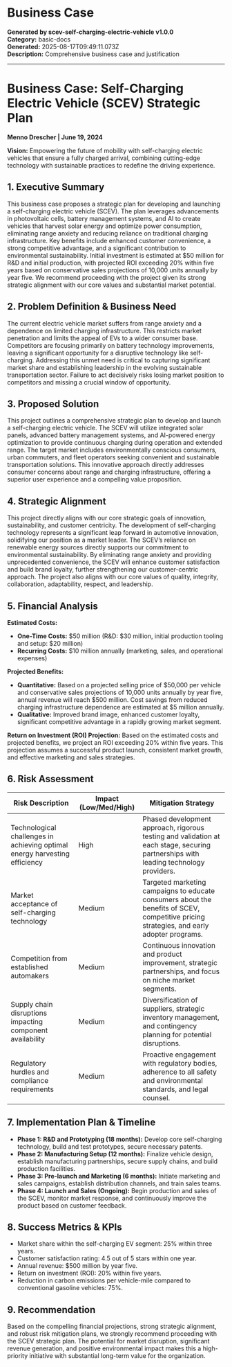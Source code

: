 # Business Case

**Generated by scev-self-charging-electric-vehicle v1.0.0**  
**Category:** basic-docs  
**Generated:** 2025-08-17T09:49:11.073Z  
**Description:** Comprehensive business case and justification

---

# Business Case: Self-Charging Electric Vehicle (SCEV) Strategic Plan

**Menno Drescher | June 19, 2024**

**Vision:** Empowering the future of mobility with self-charging electric vehicles that ensure a fully charged arrival, combining cutting-edge technology with sustainable practices to redefine the driving experience.


## 1. Executive Summary

This business case proposes a strategic plan for developing and launching a self-charging electric vehicle (SCEV).  The plan leverages advancements in photovoltaic cells, battery management systems, and AI to create vehicles that harvest solar energy and optimize power consumption, eliminating range anxiety and reducing reliance on traditional charging infrastructure.  Key benefits include enhanced customer convenience, a strong competitive advantage, and a significant contribution to environmental sustainability.  Initial investment is estimated at $50 million for R&D and initial production, with projected ROI exceeding 20% within five years based on conservative sales projections of 10,000 units annually by year five.  We recommend proceeding with the project given its strong strategic alignment with our core values and substantial market potential.


## 2. Problem Definition & Business Need

The current electric vehicle market suffers from range anxiety and a dependence on limited charging infrastructure.  This restricts market penetration and limits the appeal of EVs to a wider consumer base.  Competitors are focusing primarily on battery technology improvements, leaving a significant opportunity for a disruptive technology like self-charging.  Addressing this unmet need is critical to capturing significant market share and establishing leadership in the evolving sustainable transportation sector.  Failure to act decisively risks losing market position to competitors and missing a crucial window of opportunity.


## 3. Proposed Solution

This project outlines a comprehensive strategic plan to develop and launch a self-charging electric vehicle. The SCEV will utilize integrated solar panels, advanced battery management systems, and AI-powered energy optimization to provide continuous charging during operation and extended range. The target market includes environmentally conscious consumers, urban commuters, and fleet operators seeking convenient and sustainable transportation solutions. This innovative approach directly addresses consumer concerns about range and charging infrastructure, offering a superior user experience and a compelling value proposition.


## 4. Strategic Alignment

This project directly aligns with our core strategic goals of innovation, sustainability, and customer centricity. The development of self-charging technology represents a significant leap forward in automotive innovation, solidifying our position as a market leader.  The SCEV’s reliance on renewable energy sources directly supports our commitment to environmental sustainability.  By eliminating range anxiety and providing unprecedented convenience, the SCEV will enhance customer satisfaction and build brand loyalty, further strengthening our customer-centric approach.  The project also aligns with our core values of quality, integrity, collaboration, adaptability, respect, and leadership.


## 5. Financial Analysis

**Estimated Costs:**

*   **One-Time Costs:** $50 million (R&D: $30 million, initial production tooling and setup: $20 million)
*   **Recurring Costs:**  $10 million annually (marketing, sales, and operational expenses)

**Projected Benefits:**

*   **Quantitative:**  Based on a projected selling price of $50,000 per vehicle and conservative sales projections of 10,000 units annually by year five, annual revenue will reach $500 million.  Cost savings from reduced charging infrastructure dependence are estimated at $5 million annually.
*   **Qualitative:**  Improved brand image, enhanced customer loyalty, significant competitive advantage in a rapidly growing market segment.

**Return on Investment (ROI) Projection:**  Based on the estimated costs and projected benefits, we project an ROI exceeding 20% within five years.  This projection assumes a successful product launch, consistent market growth, and effective marketing and sales strategies.


## 6. Risk Assessment

| Risk Description | Impact (Low/Med/High) | Mitigation Strategy |
|---|---|---|
| Technological challenges in achieving optimal energy harvesting efficiency | High |  Phased development approach, rigorous testing and validation at each stage, securing partnerships with leading technology providers. |
| Market acceptance of self-charging technology | Medium |  Targeted marketing campaigns to educate consumers about the benefits of SCEV, competitive pricing strategies, and early adopter programs. |
| Competition from established automakers | Medium | Continuous innovation and product improvement, strategic partnerships, and focus on niche market segments. |
| Supply chain disruptions impacting component availability | Medium | Diversification of suppliers, strategic inventory management, and contingency planning for potential disruptions. |
| Regulatory hurdles and compliance requirements | Medium |  Proactive engagement with regulatory bodies, adherence to all safety and environmental standards, and legal counsel. |


## 7. Implementation Plan & Timeline

*   **Phase 1: R&D and Prototyping (18 months):** Develop core self-charging technology, build and test prototypes, secure necessary patents.
*   **Phase 2: Manufacturing Setup (12 months):** Finalize vehicle design, establish manufacturing partnerships, secure supply chains, and build production facilities.
*   **Phase 3: Pre-launch and Marketing (6 months):**  Initiate marketing and sales campaigns, establish distribution channels, and train sales teams.
*   **Phase 4: Launch and Sales (Ongoing):** Begin production and sales of the SCEV, monitor market response, and continuously improve the product based on customer feedback.


## 8. Success Metrics & KPIs

*   Market share within the self-charging EV segment: 25% within three years.
*   Customer satisfaction rating:  4.5 out of 5 stars within one year.
*   Annual revenue: $500 million by year five.
*   Return on investment (ROI): 20% within five years.
*   Reduction in carbon emissions per vehicle-mile compared to conventional gasoline vehicles: 75%.


## 9. Recommendation

Based on the compelling financial projections, strong strategic alignment, and robust risk mitigation plans, we strongly recommend proceeding with the SCEV strategic plan. The potential for market disruption, significant revenue generation, and positive environmental impact makes this a high-priority initiative with substantial long-term value for the organization.
